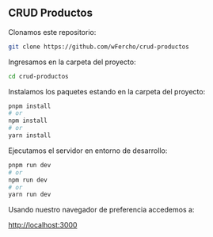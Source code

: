 
## CRUD Productos

Clonamos este repositorio:
```bash
git clone https://github.com/wFercho/crud-productos
```
Ingresamos en la carpeta del proyecto:
```bash
cd crud-productos
```

Instalamos los paquetes estando en la carpeta del proyecto:
```bash
pnpm install
# or
npm install
# or
yarn install
```
Ejecutamos el servidor en entorno de desarrollo:
```bash
pnpm run dev
# or
npm run dev
# or
yarn run dev
```

Usando nuestro navegador de preferencia accedemos a:

 [http://localhost:3000](http://localhost:3000) 

